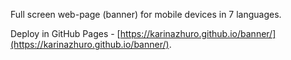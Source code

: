 Full screen web-page (banner) for mobile devices in 7 languages.

Deploy in GitHub Pages - [https://karinazhuro.github.io/banner/](https://karinazhuro.github.io/banner/).